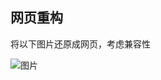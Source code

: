 ## 网页重构

将以下图片还原成网页，考虑兼容性

![图片](//github.com/luoway/web-refactoring/blob/master/20151023144542.png)
